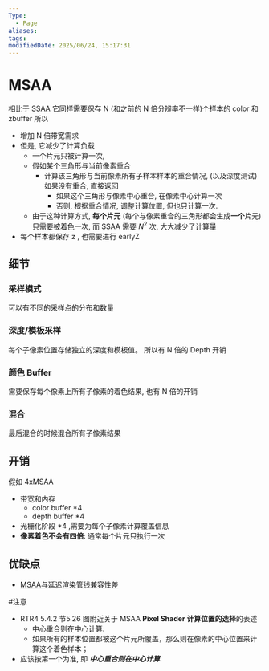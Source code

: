 ```yaml
---
Type:
  - Page
aliases: 
tags: 
modifiedDate: 2025/06/24, 15:17:31
---
```


# MSAA

相比于 [SSAA](SSAA.md) 它同样需要保存 N (和之前的 N 倍分辨率不一样)个样本的 color 和 zbuffer
所以
- 增加 N 倍带宽需求
- 但是, 它减少了计算负载
	- 一个片元只被计算一次,
	- 假如某个三角形与当前像素重合
		- 计算该三角形与当前像素所有子样本样本的重合情况, (以及深度测试) 如果没有重合, 直接返回
			- 如果这个三角形与像素中心重合, 在像素中心计算一次
			- 否则, 根据重合情况, 调整计算位置, 但也只计算一次.
	- 由于这种计算方式, **每个片元** (每个与像素重合的三角形都会生成**一个**片元)只需要被着色一次, 而 SSAA 需要 $N^2$ 次, 大大减少了计算量
- 每个样本都保存 z , 也需要进行 earlyZ

## 细节

### 采样模式

可以有不同的采样点的分布和数量

### 深度/模板采样

每个子像素位置存储独立的深度和模板值。
所以有 N 倍的 Depth 开销

### 颜色 Buffer

需要保存每个像素上所有子像素的着色结果, 也有 N 倍的开销

### 混合

最后混合的时候混合所有子像素结果

## 开销

假如 4xMSAA
- 带宽和内存
    - color buffer \*4
    - depth buffer \*4
- 光栅化阶段 \*4 ,需要为每个子像素计算覆盖信息
- **像素着色不会有四倍**: 通常每个片元只执行一次

## 优缺点

- [MSAA与延迟渲染管线兼容性差](MSAA与延迟渲染管线兼容性差.md)

#注意
- RTR4 5.4.2 节5.26 图附近关于 MSAA **Pixel Shader 计算位置的选择**的表述
	- 中心重合则在中心计算. 
	- 如果所有的样本位置都被这个片元所覆盖，那么则在像素的中心位置来计算这个着色样本；
- 应该按第一个为准, 即 ***中心重合则在中心计算***. 

